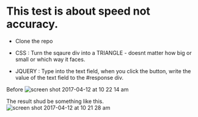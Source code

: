 # This test is about speed not accuracy.

* Clone the repo

* CSS : Turn the sqaure div into a TRIANGLE - doesnt matter how big or small or which way it faces.

* JQUERY : Type into the text field, when you click the button, write the value of the text field to the #response div.

Before
![screen shot 2017-04-12 at 10 22 14 am](https://cloud.githubusercontent.com/assets/739699/24962446/fa561bb8-1f69-11e7-8385-de7ba3fe4a00.png)

The result shud be something like this.
![screen shot 2017-04-12 at 10 21 28 am](https://cloud.githubusercontent.com/assets/739699/24962447/fa56854e-1f69-11e7-85ea-df22dc1378d0.png)
